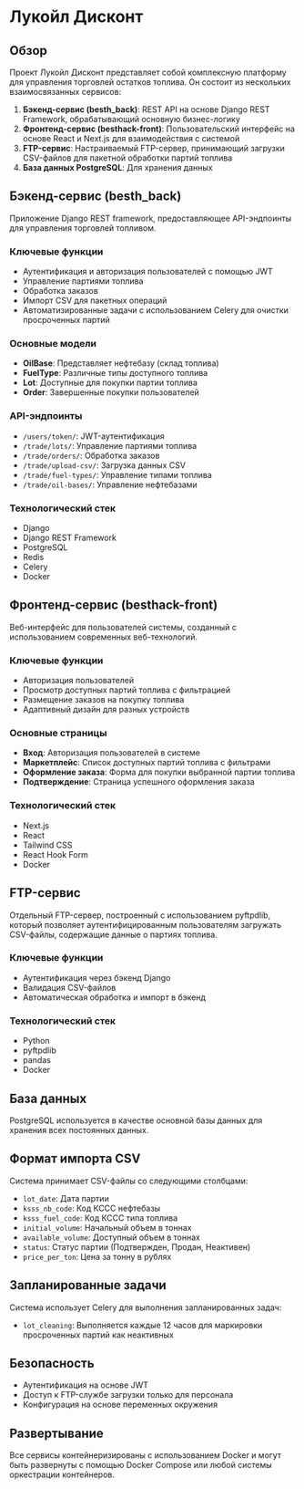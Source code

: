 # Лукойл Дисконт

## Обзор
Проект Лукойл Дисконт представляет собой комплексную платформу для управления торговлей остатков топлива. Он состоит из нескольких взаимосвязанных сервисов:

1. **Бэкенд-сервис (besth_back)**: REST API на основе Django REST Framework, обрабатывающий основную бизнес-логику
2. **Фронтенд-сервис (besthack-front)**: Пользовательский интерфейс на основе React и Next.js для взаимодействия с системой
3. **FTP-сервис**: Настраиваемый FTP-сервер, принимающий загрузки CSV-файлов для пакетной обработки партий топлива
4. **База данных PostgreSQL**: Для хранения данных

## Бэкенд-сервис (besth_back)

Приложение Django REST framework, предоставляющее API-эндпоинты для управления торговлей топливом.

### Ключевые функции

- Аутентификация и авторизация пользователей с помощью JWT
- Управление партиями топлива
- Обработка заказов
- Импорт CSV для пакетных операций
- Автоматизированные задачи с использованием Celery для очистки просроченных партий

### Основные модели

- **OilBase**: Представляет нефтебазу (склад топлива)
- **FuelType**: Различные типы доступного топлива
- **Lot**: Доступные для покупки партии топлива
- **Order**: Завершенные покупки пользователей

### API-эндпоинты

- `/users/token/`: JWT-аутентификация
- `/trade/lots/`: Управление партиями топлива
- `/trade/orders/`: Обработка заказов
- `/trade/upload-csv/`: Загрузка данных CSV
- `/trade/fuel-types/`: Управление типами топлива
- `/trade/oil-bases/`: Управление нефтебазами

### Технологический стек

- Django
- Django REST Framework
- PostgreSQL
- Redis
- Celery
- Docker

## Фронтенд-сервис (besthack-front)

Веб-интерфейс для пользователей системы, созданный с использованием современных веб-технологий.

### Ключевые функции

- Авторизация пользователей
- Просмотр доступных партий топлива с фильтрацией
- Размещение заказов на покупку топлива
- Адаптивный дизайн для разных устройств

### Основные страницы

- **Вход**: Авторизация пользователей в системе
- **Маркетплейс**: Список доступных партий топлива с фильтрами
- **Оформление заказа**: Форма для покупки выбранной партии топлива
- **Подтверждение**: Страница успешного оформления заказа

### Технологический стек

- Next.js
- React
- Tailwind CSS
- React Hook Form
- Docker


## FTP-сервис

Отдельный FTP-сервер, построенный с использованием pyftpdlib, который позволяет аутентифицированным пользователям загружать CSV-файлы, содержащие данные о партиях топлива.

### Ключевые функции

- Аутентификация через бэкенд Django
- Валидация CSV-файлов
- Автоматическая обработка и импорт в бэкенд

### Технологический стек

- Python
- pyftpdlib
- pandas
- Docker

## База данных

PostgreSQL используется в качестве основной базы данных для хранения всех постоянных данных.

## Формат импорта CSV

Система принимает CSV-файлы со следующими столбцами:
- `lot_date`: Дата партии
- `ksss_nb_code`: Код КССС нефтебазы
- `ksss_fuel_code`: Код КССС типа топлива
- `initial_volume`: Начальный объем в тоннах
- `available_volume`: Доступный объем в тоннах
- `status`: Статус партии (Подтвержден, Продан, Неактивен)
- `price_per_ton`: Цена за тонну в рублях

## Запланированные задачи

Система использует Celery для выполнения запланированных задач:
- `lot_cleaning`: Выполняется каждые 12 часов для маркировки просроченных партий как неактивных

## Безопасность

- Аутентификация на основе JWT
- Доступ к FTP-службе загрузки только для персонала
- Конфигурация на основе переменных окружения

## Развертывание

Все сервисы контейнеризированы с использованием Docker и могут быть развернуты с помощью Docker Compose или любой системы оркестрации контейнеров.

